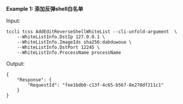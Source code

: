 **Example 1: 添加反弹shell白名单**



Input: 

```
tccli tcss AddEditReverseShellWhiteList --cli-unfold-argument  \
    --WhiteListInfo.DstIp 127.0.0.1 \
    --WhiteListInfo.ImageIds sha256:dabduwouo \
    --WhiteListInfo.DstPort 12245 \
    --WhiteListInfo.ProcessName processName
```

Output: 
```
{
    "Response": {
        "RequestId": "fee1bdb0-c13f-4c65-b567-8e270df211c1"
    }
}
```

